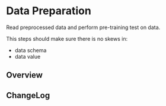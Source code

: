 # Data Preparation
Read preprocessed data and perform pre-training test on data.

This steps should make sure there is no skews in:
- data schema
- data value


## Overview

## ChangeLog
